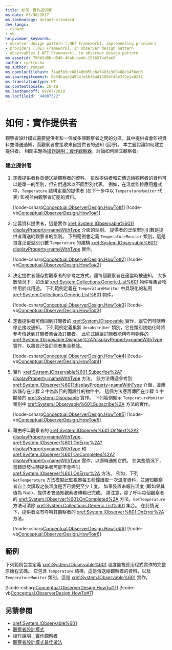 ```yaml
---
title: 如何：實作提供者
ms.date: 03/30/2017
ms.technology: dotnet-standard
dev_langs:
- csharp
- vb
helpviewer_keywords:
- observer design pattern [.NET Framework], implementing providers
- providers [.NET Framework], in observer design pattern
- observables [.NET Framework], in observer design pattern
ms.assetid: 790b5d8b-d546-40a6-beeb-151b574e5ee5
author: rpetrusha
ms.author: ronpet
ms.openlocfilehash: 34ad5b9cc0014db05bc6e7483e389488e145beb3
ms.sourcegitcommit: 64f4baed249341e5bf64d1385bf48e3f2e1a0211
ms.translationtype: HT
ms.contentlocale: zh-TW
ms.lasthandoff: 09/07/2018
ms.locfileid: "44087322"
---
```

# <a name="how-to-implement-a-provider"></a>如何：實作提供者
觀察者設計模式需要提供者和一個或多個觀察者之間的分區，其中提供者會監視資料並傳送通知，而觀察者會接收來自提供者的通知 (回呼)。 本主題討論如何建立提供者。 相關主題為[操作說明：實作觀察器](../../../docs/standard/events/how-to-implement-an-observer.md)，討論如何建立觀察者。  
  
### <a name="to-create-a-provider"></a>建立提供者  
  
1.  定義提供者負責傳送給觀察者的資料。 雖然提供者和它傳送給觀察者的資料可以是單一的型別，但它們通常以不同型別代表。 例如，在溫度監控應用程式中，`Temperature` 結構定義的提供者 (在下一步中以 `TemperatureMonitor` 代表) 監視並由觀察者訂閱的資料。  
  
     [!code-csharp[Conceptual.ObserverDesign.HowTo#1](../../../samples/snippets/csharp/VS_Snippets_CLR/conceptual.observerdesign.howto/cs/data.cs#1)]
     [!code-vb[Conceptual.ObserverDesign.HowTo#1](../../../samples/snippets/visualbasic/VS_Snippets_CLR/conceptual.observerdesign.howto/vb/data.vb#1)]  
  
2.  定義資料提供者，這是實作 <xref:System.IObservable%601?displayProperty=nameWithType> 介面的型別。 提供者的泛型型別引數是提供者傳送給觀察者的型別。 下列範例會定義 `TemperatureMonitor` 類別，這是包含泛型型別引數 `Temperature` 的建構 <xref:System.IObservable%601?displayProperty=nameWithType> 實作。  
  
     [!code-csharp[Conceptual.ObserverDesign.HowTo#2](../../../samples/snippets/csharp/VS_Snippets_CLR/conceptual.observerdesign.howto/cs/provider.cs#2)]
     [!code-vb[Conceptual.ObserverDesign.HowTo#2](../../../samples/snippets/visualbasic/VS_Snippets_CLR/conceptual.observerdesign.howto/vb/provider.vb#2)]  
  
3.  決定提供者儲存對觀察者的參考之方式，讓每個觀察者在適當時被通知。 大多數情況下，如泛型 <xref:System.Collections.Generic.List%601> 物件等集合物件用於此用途。 下列範例定義在 `TemperatureMonitor` 中具現化的私用 <xref:System.Collections.Generic.List%601> 物件。  
  
     [!code-csharp[Conceptual.ObserverDesign.HowTo#3](../../../samples/snippets/csharp/VS_Snippets_CLR/conceptual.observerdesign.howto/cs/provider.cs#3)]
     [!code-vb[Conceptual.ObserverDesign.HowTo#3](../../../samples/snippets/visualbasic/VS_Snippets_CLR/conceptual.observerdesign.howto/vb/provider.vb#3)]  
  
4.  定義提供者可傳回到訂閱者的 <xref:System.IDisposable> 實作，讓它們可隨時停止接收通知。 下列範例定義巢狀 `Unsubscriber` 類別，它在類別初始化時將參考傳遞到訂閱者集合及訂閱者。 此程式碼讓訂閱者能夠呼叫物件的 <xref:System.IDisposable.Dispose%2A?displayProperty=nameWithType> 實作，以將自己從訂閱者集合移除。  
  
     [!code-csharp[Conceptual.ObserverDesign.HowTo#4](../../../samples/snippets/csharp/VS_Snippets_CLR/conceptual.observerdesign.howto/cs/provider.cs#4)]
     [!code-vb[Conceptual.ObserverDesign.HowTo#4](../../../samples/snippets/visualbasic/VS_Snippets_CLR/conceptual.observerdesign.howto/vb/provider.vb#4)]  
  
5.  實作 <xref:System.IObservable%601.Subscribe%2A?displayProperty=nameWithType> 方法。 該方法傳遞參考到 <xref:System.IObserver%601?displayProperty=nameWithType> 介面，並應該儲存在步驟 3 中為該目的而設計的物件中。 這個方法應再傳回在步驟 4 中開發的 <xref:System.IDisposable> 實作。 下列範例顯示 `TemperatureMonitor` 類別中 <xref:System.IObservable%601.Subscribe%2A> 方法的實作。  
  
     [!code-csharp[Conceptual.ObserverDesign.HowTo#5](../../../samples/snippets/csharp/VS_Snippets_CLR/conceptual.observerdesign.howto/cs/provider.cs#5)]
     [!code-vb[Conceptual.ObserverDesign.HowTo#5](../../../samples/snippets/visualbasic/VS_Snippets_CLR/conceptual.observerdesign.howto/vb/provider.vb#5)]  
  
6.  藉由呼叫觀察者的 <xref:System.IObserver%601.OnNext%2A?displayProperty=nameWithType>、<xref:System.IObserver%601.OnError%2A?displayProperty=nameWithType> 和 <xref:System.IObserver%601.OnCompleted%2A?displayProperty=nameWithType> 實作，以適時通知它們。 在某些情況下，當錯誤發生時提供者可能不會呼叫 <xref:System.IObserver%601.OnError%2A> 方法。 例如，下列 `GetTemperature` 方法模擬此監視器每五秒鐘讀取一次溫度資料，並通知觀察者自上次讀取之後溫度是否已變更至少 1 度。 如果裝置未報告溫度 (即如果其值為 Null)，提供者會通知觀察者傳輸已完成。 請注意，除了呼叫每個觀察者的 <xref:System.IObserver%601.OnCompleted%2A> 方法，`GetTemperature` 方法可清除 <xref:System.Collections.Generic.List%601> 集合。 在此情況下，提供者沒有呼叫其觀察者的 <xref:System.IObserver%601.OnError%2A> 方法。  
  
     [!code-csharp[Conceptual.ObserverDesign.HowTo#6](../../../samples/snippets/csharp/VS_Snippets_CLR/conceptual.observerdesign.howto/cs/provider.cs#6)]
     [!code-vb[Conceptual.ObserverDesign.HowTo#6](../../../samples/snippets/visualbasic/VS_Snippets_CLR/conceptual.observerdesign.howto/vb/provider.vb#6)]  
  
## <a name="example"></a>範例  
 下列範例包含定義 <xref:System.IObservable%601> 溫度監視應用程式實作的完整原始程式碼。 它包含 `Temperature` 結構，這是傳送給觀察者的資料，以及 `TemperatureMonitor` 類別，這是 <xref:System.IObservable%601> 實作。  
  
 [!code-csharp[Conceptual.ObserverDesign.HowTo#7](../../../samples/snippets/csharp/VS_Snippets_CLR/conceptual.observerdesign.howto/cs/provider.cs#7)]
 [!code-vb[Conceptual.ObserverDesign.HowTo#7](../../../samples/snippets/visualbasic/VS_Snippets_CLR/conceptual.observerdesign.howto/vb/provider.vb#7)]  
  
## <a name="see-also"></a>另請參閱

- <xref:System.IObservable%601>  
- [觀察者設計模式](../../../docs/standard/events/observer-design-pattern.md)  
- [操作說明：實作觀察者](../../../docs/standard/events/how-to-implement-an-observer.md)  
- [觀察者設計模式最佳做法](../../../docs/standard/events/observer-design-pattern-best-practices.md)
